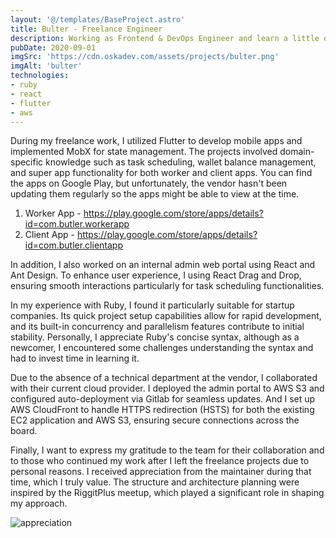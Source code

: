 ```yaml
---
layout: '@/templates/BaseProject.astro'
title: Bulter - Freelance Engineer
description: Working as Frontend & DevOps Engineer and learn a little of Ruby!
pubDate: 2020-09-01
imgSrc: 'https://cdn.oskadev.com/assets/projects/bulter.png'
imgAlt: 'bulter'
technologies:
- ruby
- react
- flutter
- aws
---
```


During my freelance work, I utilized Flutter to develop mobile apps and implemented MobX for state management. The projects involved domain-specific knowledge such as task scheduling, wallet balance management, and super app functionality for both worker and client apps. You can find the apps on Google Play, but unfortunately, the vendor hasn't been updating them regularly so the apps might be able to view at the time.

1. Worker App - https://play.google.com/store/apps/details?id=com.butler.workerapp
2. Client App -  https://play.google.com/store/apps/details?id=com.butler.clientapp

In addition, I also worked on an internal admin web portal using React and Ant Design. To enhance user experience, I using React Drag and Drop, ensuring smooth interactions particularly for task scheduling functionalities.

In my experience with Ruby, I found it particularly suitable for startup companies. Its quick project setup capabilities allow for rapid development, and its built-in concurrency and parallelism features contribute to initial stability. Personally, I appreciate Ruby's concise syntax, although as a newcomer, I encountered some challenges understanding the syntax and had to invest time in learning it.

Due to the absence of a technical department at the vendor, I collaborated with their current cloud provider. I deployed the admin portal to AWS S3 and configured auto-deployment via Gitlab for seamless updates. And I set up AWS CloudFront to handle HTTPS redirection (HSTS) for both the existing EC2 application and AWS S3, ensuring secure connections across the board.

Finally, I want to express my gratitude to the team for their collaboration and to those who continued my work after I left the freelance projects due to personal reasons. I received appreciation from the maintainer during that time, which I truly value. The structure and architecture planning were inspired by the RiggitPlus meetup, which played a significant role in shaping my approach.

![appreciation](https://cdn.oskadev.com/assets/projects/bulter-appreciation.jpeg)